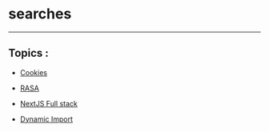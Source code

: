 # searches

---

## Topics :

- [Cookies](./Cookies.md)

- [RASA](./Rasa.md)

- [NextJS Full stack](./NextjsBackend.md)

- [Dynamic Import](./DynamicImport.md)

<!-- - [NextJS Backend](./NextjsBackend.md) -->
